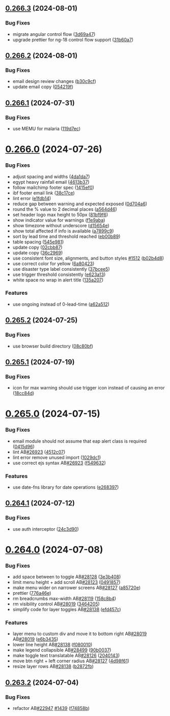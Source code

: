 ## [0.266.3](https://github.com/rodekruis/IBF-system/compare/v0.266.2...v0.266.3) (2024-08-01)


### Bug Fixes

* migrate angular control flow ([3d69a47](https://github.com/rodekruis/IBF-system/commit/3d69a47526244fc3f2c75565fb4473de201049f8))
* upgrade prettier for ng-18 control flow support ([31b60a7](https://github.com/rodekruis/IBF-system/commit/31b60a73658deed117268a14f4f7f4b0695a7beb))



## [0.266.2](https://github.com/rodekruis/IBF-system/compare/v0.266.1...v0.266.2) (2024-08-01)


### Bug Fixes

* email design review changes ([b30c9cf](https://github.com/rodekruis/IBF-system/commit/b30c9cf7f022237d79e5c116e464136094fc839e))
* update email copy ([054219f](https://github.com/rodekruis/IBF-system/commit/054219ff86edd4328e83efc22b7d4c842a64cb1e))



## [0.266.1](https://github.com/rodekruis/IBF-system/compare/v0.266.0...v0.266.1) (2024-07-31)


### Bug Fixes

* use MEMU for malaria ([119d7ec](https://github.com/rodekruis/IBF-system/commit/119d7eca6548f5c0c4e9f8b4221612feb1f9789d))



# [0.266.0](https://github.com/rodekruis/IBF-system/compare/v0.265.2...v0.266.0) (2024-07-26)


### Bug Fixes

* adjust spacing and widths ([4da1da7](https://github.com/rodekruis/IBF-system/commit/4da1da7191f70ab208e2e88f34154d5dbad4b766))
* egypt heavy rainfall email ([4613b37](https://github.com/rodekruis/IBF-system/commit/4613b3716bd042d88b62a9de4e18b8a61a1a9992))
* follow mailchimp footer spec ([1415ef0](https://github.com/rodekruis/IBF-system/commit/1415ef01bec75cd9adcdc17f2bd54bcd9ef933fe))
* ibf footer email link ([38c17ce](https://github.com/rodekruis/IBF-system/commit/38c17ce3f6201d8a3b68827b08bd3d6ba4aa70a2))
* lint error ([e1fdb14](https://github.com/rodekruis/IBF-system/commit/e1fdb142f155d8e825396c248598ed52fdeea903))
* reduce gap between warning and expected exposed ([0d704a6](https://github.com/rodekruis/IBF-system/commit/0d704a6a32e4410e8eaf6e13680d1a1cd73e21db))
* round the % value to 2 decimal places ([a564d46](https://github.com/rodekruis/IBF-system/commit/a564d4682e648f98b88b1d9dab60a600739d79ef))
* set header logo max height to 50px ([81bf9f6](https://github.com/rodekruis/IBF-system/commit/81bf9f61e156ac17f07941e41aacfbd2ee41a6f1))
* show indicator value for warnings ([f1e9aba](https://github.com/rodekruis/IBF-system/commit/f1e9aba3655ed70d7ba1a62c302167c7faf9747a))
* show timezone without underscore ([d15654e](https://github.com/rodekruis/IBF-system/commit/d15654eba69e2eb8b3f1e468aa3738b2012e4987))
* show total affected if info is available ([a7899c9](https://github.com/rodekruis/IBF-system/commit/a7899c9836341d902451a33aedda41c3560d56a0))
* sort by lead time and threshold reached ([eb00b89](https://github.com/rodekruis/IBF-system/commit/eb00b89577c48e75e64f7a06be0340c91c4000e0))
* table spacing ([545e981](https://github.com/rodekruis/IBF-system/commit/545e9812cb119e937e098888ea668a2ebec62cfc))
* update copy ([02cbb87](https://github.com/rodekruis/IBF-system/commit/02cbb8740cc64cbc65c37baf94b4348b68d925bb))
* update copy ([36c2969](https://github.com/rodekruis/IBF-system/commit/36c2969b61f45e2defbd5f98b95c59b58573eb04))
* use consistent font size, alignments, and button styles [#1512](https://github.com/rodekruis/IBF-system/issues/1512) ([b02b4d8](https://github.com/rodekruis/IBF-system/commit/b02b4d8208c14edb77ff91100b8fdfdef6fba07a))
* use correct color for yellow ([6a80423](https://github.com/rodekruis/IBF-system/commit/6a804231682391d143a2f428563d9dc43cd479cd))
* use disaster type label consistently ([37bcee5](https://github.com/rodekruis/IBF-system/commit/37bcee528889c23734fee3dd1f68b15f0081e897))
* use trigger threshold consistently ([e623a13](https://github.com/rodekruis/IBF-system/commit/e623a133745ac008b756a8146e88701e7e46dd36))
* white space no wrap in alert title ([135a207](https://github.com/rodekruis/IBF-system/commit/135a2077ae4a2a49d1c27bbb61cbe468a8010536))


### Features

* use ongoing instead of 0-lead-time ([a62a512](https://github.com/rodekruis/IBF-system/commit/a62a5126b90752eeb59e69f43c19018c3ae4f3b0))



## [0.265.2](https://github.com/rodekruis/IBF-system/compare/v0.265.1...v0.265.2) (2024-07-25)


### Bug Fixes

* use browser build directory ([08c80bf](https://github.com/rodekruis/IBF-system/commit/08c80bfe55c59204af9894a9cf9e3c213266fee3))



## [0.265.1](https://github.com/rodekruis/IBF-system/compare/v0.265.0...v0.265.1) (2024-07-19)


### Bug Fixes

* icon for max warning should use trigger icon instead of causing an error ([18cc84d](https://github.com/rodekruis/IBF-system/commit/18cc84d365d7518cabeed6f637434bb87ee6f54a))



# [0.265.0](https://github.com/rodekruis/IBF-system/compare/v0.264.1...v0.265.0) (2024-07-15)


### Bug Fixes

* email module should not assume that eap alert class is required ([0415d96](https://github.com/rodekruis/IBF-system/commit/0415d9630610c897e4751dbd8cbe557972c38ea5))
* lint AB[#26923](https://github.com/rodekruis/IBF-system/issues/26923) ([4512c07](https://github.com/rodekruis/IBF-system/commit/4512c07c1dec0b928e075d7c8393c96f2be1eb55))
* lint error remove unused import ([1029dc1](https://github.com/rodekruis/IBF-system/commit/1029dc109b512a43683f7e0168456583cda1f903))
* use correct ejs syntax AB[#26923](https://github.com/rodekruis/IBF-system/issues/26923) ([f549632](https://github.com/rodekruis/IBF-system/commit/f549632bc7254fa888e0175b24617ea5121cbff4))


### Features

* use date-fns library for date operations ([e268397](https://github.com/rodekruis/IBF-system/commit/e2683973b1f365becb1c8c772b3dbf58a96f1111))



## [0.264.1](https://github.com/rodekruis/IBF-system/compare/v0.264.0...v0.264.1) (2024-07-12)


### Bug Fixes

* use auth interceptor ([24c3d90](https://github.com/rodekruis/IBF-system/commit/24c3d90591a98605fb552dbe492baa062fefc7b8))



# [0.264.0](https://github.com/rodekruis/IBF-system/compare/v0.263.2...v0.264.0) (2024-07-08)


### Bug Fixes

* add space between to toggle AB[#28128](https://github.com/rodekruis/IBF-system/issues/28128) ([3e3b408](https://github.com/rodekruis/IBF-system/commit/3e3b4081722359b0fd87e7dfb4c2927875c9c332))
* limit menu height + add scroll AB[#28123](https://github.com/rodekruis/IBF-system/issues/28123) ([0491857](https://github.com/rodekruis/IBF-system/commit/0491857567a6587e7f9ad29d78672a84d0f33b14))
* make menu wider on narrower screens AB[#28127](https://github.com/rodekruis/IBF-system/issues/28127) ([a85720e](https://github.com/rodekruis/IBF-system/commit/a85720e77e2d8a117dc6e3ca6b032b6a3f153a3c))
* prettier ([776a46e](https://github.com/rodekruis/IBF-system/commit/776a46e85d3f933b0bf242515ced2be8464c84ed))
* rm breadcrumbs max-width AB[#28119](https://github.com/rodekruis/IBF-system/issues/28119) ([158c8b4](https://github.com/rodekruis/IBF-system/commit/158c8b4427345d8a7aa08db2d50568362266b7ab))
* rm visibility control AB[#28019](https://github.com/rodekruis/IBF-system/issues/28019) ([3464205](https://github.com/rodekruis/IBF-system/commit/3464205bdbead9eb96e514951c51a13f51752a73))
* simplify code for layer toggles AB[#28138](https://github.com/rodekruis/IBF-system/issues/28138) ([efd457c](https://github.com/rodekruis/IBF-system/commit/efd457c5398480e95d538927efdc76908e13e423))


### Features

* layer menu to custom div and move it to bottom right AB[#28019](https://github.com/rodekruis/IBF-system/issues/28019) AB[#28019](https://github.com/rodekruis/IBF-system/issues/28019) ([e6b3435](https://github.com/rodekruis/IBF-system/commit/e6b3435d3a465c45e4a8e9d56e9d3340d56f88a2))
* lower line height AB[#28138](https://github.com/rodekruis/IBF-system/issues/28138) ([f080010](https://github.com/rodekruis/IBF-system/commit/f0800109d9c3fc5ca38928cd70511bb0f079f3cd))
* make legend collapsible AB[#28499](https://github.com/rodekruis/IBF-system/issues/28499) ([90b0037](https://github.com/rodekruis/IBF-system/commit/90b00373836576a6a1d2f83fc90b095996902e2a))
* make toggle text translatable AB[#28126](https://github.com/rodekruis/IBF-system/issues/28126) ([2040143](https://github.com/rodekruis/IBF-system/commit/20401437ded1bbcd97b294a0093f7b04e0e9de61))
* move btn right + left corner radius AB[#28127](https://github.com/rodekruis/IBF-system/issues/28127) ([4d98f61](https://github.com/rodekruis/IBF-system/commit/4d98f6160f8948c766cbb3c2de0ff94c510e9420))
* resize layer rows AB[#28138](https://github.com/rodekruis/IBF-system/issues/28138) ([b2872fb](https://github.com/rodekruis/IBF-system/commit/b2872fbcc783e4e724b65ae8d8e3e625a92ffd92))



## [0.263.2](https://github.com/rodekruis/IBF-system/compare/v0.263.1...v0.263.2) (2024-07-04)


### Bug Fixes

* refactor AB[#22947](https://github.com/rodekruis/IBF-system/issues/22947) [#1439](https://github.com/rodekruis/IBF-system/issues/1439) ([f74858b](https://github.com/rodekruis/IBF-system/commit/f74858b0808c7eeaa864ebb74dc97b11f4b27b5f))



